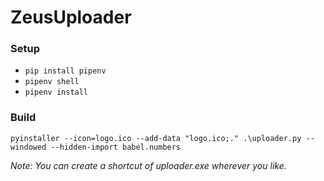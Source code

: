 # ZeusUploader

### Setup
 - `pip install pipenv`
 - `pipenv shell`
 - `pipenv install`

### Build
`pyinstaller --icon=logo.ico --add-data "logo.ico;." .\uploader.py --windowed --hidden-import babel.numbers`

*Note: You can create a shortcut of uploader.exe wherever you like.*